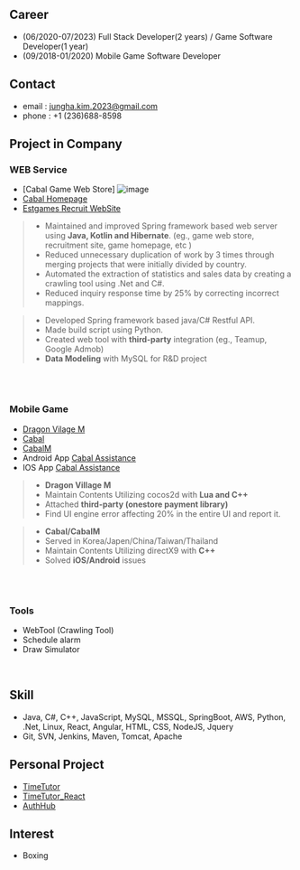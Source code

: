 ## Career
- (06/2020-07/2023) Full Stack Developer(2 years) / Game Software Developer(1 year)
- (09/2018-01/2020) Mobile Game Software Developer

## Contact
- email : jungha.kim.2023@gmail.com
- phone : +1 (236)688-8598

## Project in Company
### WEB Service
- [Cabal Game Web Store]
  ![image](https://github.com/junghakim2023/junghakim2023/assets/150854918/dcefab34-e6fd-4de4-b8d2-11440dfb6077)
- [Cabal Homepage](https://cabal.estgames.com/main) 
- [Estgames Recruit WebSite](https://recruit.estgames.co.kr/recruitBoard/list)
> - Maintained and improved Spring framework based web server using **Java, Kotlin and Hibernate**. (eg., game web store, recruitment site, game homepage, etc )
> - Reduced unnecessary duplication of work by 3 times through merging projects that were initially divided by country.
> - Automated the extraction of statistics and sales data by creating a crawling tool using .Net and C#.
> - Reduced inquiry response time by 25% by correcting incorrect mappings.


> - Developed Spring framework based java/C# Restful API.
> - Made build script using Python.
> - Created web tool with **third-party** integration (eg., Teamup, Google Admob)
> - **Data Modeling** with MySQL for R&D project

<br>
<br>

### Mobile Game
- [Dragon Vilage M](https://play.google.com/store/apps/details?id=com.perplelab.dragonvillagem.kr&hl=en_US&pli=1)
- [Cabal](https://cabal.playthisgame.com/en) 
- [CabalM](https://play.google.com/store/apps/details?id=com.estgames.cm.us&hl=en_US)
- Android App [Cabal Assistance](https://play.google.com/store/apps/details?id=com.ESTSoft.Cabal&hl=ko&gl=US)
- IOS App [Cabal Assistance](https://apps.apple.com/kr/app/cabal-mobile/id413623407)
> - **Dragon Village M**
> - Maintain Contents Utilizing cocos2d with **Lua and C++**
> - Attached **third-party (onestore payment library)**
> - Find UI engine error affecting 20% in the entire UI and report it.

> - **Cabal/CabalM**
> - Served in Korea/Japen/China/Taiwan/Thailand
> - Maintain Contents Utilizing directX9 with **C++**
> - Solved **iOS/Android** issues

<br>
<br>

### Tools
- WebTool (Crawling Tool)
- Schedule alarm
- Draw Simulator

<br>

## Skill
- Java, C#, C++, JavaScript, MySQL, MSSQL, SpringBoot, AWS, Python, .Net, Linux, React, Angular, HTML, CSS, NodeJS, Jquery
- Git, SVN, Jenkins, Maven, Tomcat, Apache


## Personal Project
- [TimeTutor](https://github.com/junghakim2023/TimeTutor)
- [TimeTutor_React](https://github.com/junghakim2023/TimeTutor_React)
- [AuthHub](https://github.com/junghakim2023/AuthHub)

## Interest
- Boxing

